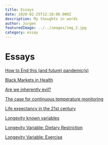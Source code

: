 ```yaml
---
title: Essays
date: 2020-02-25T12:18:00.000Z
description: My thoughts in words
author: Jurgen
featuredImage: ../../images/img_2.jpg
category: essay
---
```


# Essays

<!--[The Autotelic Founder](/essay1) -->

<!--[Do-ism: Process driven planning](/essay2)  -->

[How to End this (and future) pandemic(s)](/essay3)  

[Black Markets in Health](/essay5)

[Are we inherently evil?](/essay4)  

[The case for continuous temperature monitoring](/essay8)

[Life expectancy in the 21st century](/essay10)

[Longevity known variables](/essay7)

[Longevity Variable: Dietary Restriction](/essay9)

[Longevity Variable: Exercise](/essay11)






